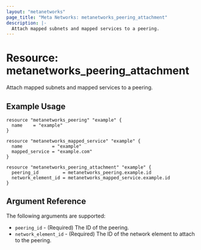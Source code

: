 ```yaml
---
layout: "metanetworks"
page_title: "Meta Networks: metanetworks_peering_attachment"
description: |-
  Attach mapped subnets and mapped services to a peering.
---
```


# Resource: metanetworks_peering_attachment

Attach mapped subnets and mapped services to a peering.

## Example Usage

```hcl
resource "metanetworks_peering" "example" {
  name    = "example"
}

resource "metanetworks_mapped_service" "example" {
  name           = "example"
  mapped_service = "example.com"
}

resource "metanetworks_peering_attachment" "example" {
  peering_id         = metanetworks_peering.example.id
  network_element_id = metanetworks_mapped_service.example.id
}
```

## Argument Reference

The following arguments are supported:

* `peering_id` - (Required) The ID of the peering.
* `network_element_id` - (Required) The ID of the network element to attach to the peering.

